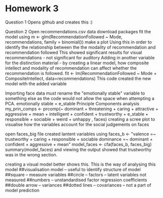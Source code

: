 # Homework 3
Question 1
Opens github and creates this :)

Question 2
Open recommendations.csv data 
download packages
fit the model using m <- glm(RecommendationFollowed ~ Mode, recommendations, family = binomial())
make a plot
Using this in order to identify the relationship between the the modality of recommendation and recommendation followed
This showed significant results for visual recommendations - not significant for auditory
Adding in another variable for the distinction material - by creating a linear model, how composite intellect and modality of recommendation can affect whether the recommendation is followed. 
fit <- lm(RecommendationFollowed ~ Mode + CompositeIntellect, data=recommendations)
This code created the new model with the added variable 

Importing face data 
must rename the "emotionally stable" variable to something else as the code would not allow the space when attempting a PCA.
emotionally stable = e_stable
Principle Components analysis
my_prin_comps <-  prcomp(~ dominant + threatening + caring + attractive + aggressive + mean + intelligent + confident + trustworthy + e_stable + responsible + sociable + weird + unhappy , faces)
creating a scree plot to visualise how the variables account for the social judgements on faces

open faces_big file
created lantent variables using faces_b <- "valence =~ trustworthy + caring + responsible + sociable 
                dominance =~ dominant + confident + aggressive + mean"
model_faces <- cfa(faces_b, faces_big)
summary(model_faces)
and viewing the output showed that trustworthy was in the wrong section. 

creating a visual model better shows this. 
This is the way of analysing this model
##visualisation model – useful to identify structure of model
##square – measure variables 
##circle – factors – latent variables not measured
##numbers – unstandardised factor regression coefficients
##double arrow – variances
##dotted lines – covariances – not a part of model prediction


